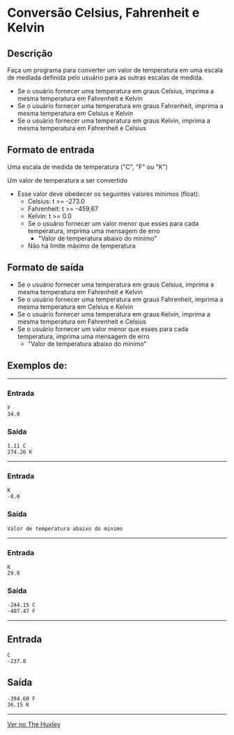 # Conversão Celsius, Fahrenheit e Kelvin

## Descrição
Faça um programa para converter um valor de temperatura em uma escala de mediada definida pelo usuário para as outras escalas de medida.

- Se o usuário fornecer uma temperatura em graus Celsius, imprima a mesma temperatura em Fahrenheit e Kelvin
- Se o usuário fornecer uma temperatura em graus Fahrenheit, imprima a mesma temperatura em Celsius e Kelvin
- Se o usuário fornecer uma temperatura em graus Kelvin, imprima a mesma temperatura em Fahrenheit e Celsius

## Formato de entrada

Uma escala de medida de temperatura ("C", "F" ou "K")

Um valor de temperatura a ser convertido

- Esse valor deve obedecer os seguintes valores mínimos (float):
    - Celsius: t >= -273.0
    - Fahrenheit: t >= -459,67
    - Kelvin: t >= 0.0
    - Se o usuário fornecer um valor menor que esses para cada temperatura, imprima uma mensagem de erro
        - "Valor de temperatura abaixo do minimo"
    - Não há limite máximo de temperatura


## Formato de saída

- Se o usuário fornecer uma temperatura em graus Celsius, imprima a mesma temperatura em Fahrenheit e Kelvin
- Se o usuário fornecer uma temperatura em graus Fahrenheit, imprima a mesma temperatura em Celsius e Kelvin
- Se o usuário fornecer uma temperatura em graus Kelvin, imprima a mesma temperatura em Fahrenheit e Celsius
- Se o usuário fornecer um valor menor que esses para cada temperatura, imprima uma mensagem de erro
    - "Valor de temperatura abaixo do minimo"

## Exemplos de:
_________________________________
### Entrada
    F
    34.0

### Saída
    1.11 C
    274.26 K
_________________________________
### Entrada
    K
    -8.0

### Saída
    Valor de temperatura abaixo do minimo
_________________________________
### Entrada
    K
    29.0

### Saída
    -244.15 C
    -407.47 F
_________________________________
## Entrada
    C
    -237.0
## Saída
    -394.60 F
    36.15 K
_________________________________
[Ver no The Huxley](https://thehuxley.com/problem/1080)